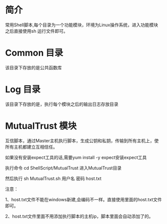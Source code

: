 # 简介

常用Shell脚本,每个目录为一个功能模块，环境为Linux操作系统，进入功能模块之后直接使用sh 运行文件即可。

# Common 目录

该目录下存放的是公共函数库

# Log 目录

该目录下存放的是，执行每个模块之后的输出日志存放目录

# MutualTrust 模块

互信脚本，通过Master主机执行脚本，生成公钥和私钥，传输到所有主机上，使所有主机都建立互相信任。

如果没有安装expect工具的话,需要yum install -y expect安装expect工具

执行命令 cd ShellScript/MutualTrust 进入MutualTrust目录

然后执行 sh MutualTrust.sh 用户名 密码 host.txt

注意：

1、host.txt文件不能在windows新建,会编码不一样。直接使用里面的host.txt文件即可。

2、host.txt文件里面不用添加执行脚本的主机ip，脚本里面会自动添加了的。